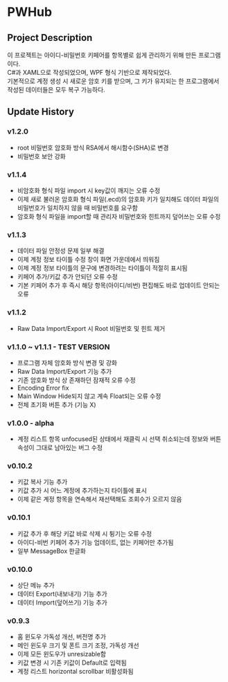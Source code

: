 # PWHub
## Project Description
이 프로젝트는 아이디-비밀번호 키페어를 항목별로 쉽게 관리하기 위해 만든 프로그램이다.\
C#과 XAML으로 작성되었으며, WPF 형식 기반으로 제작되었다.\
기본적으로 계정 생성 시 새로운 암호 키를 받으며, 그 키가 유지되는 한 프로그램에서 작성된 데이터들은 모두 복구 가능하다.

## Update History
### v1.2.0
- root 비밀번호 암호화 방식 RSA에서 해시함수(SHA)로 변경
- 비밀번호 보안 강화

### v1.1.4
- 비암호화 형식 파일 import 시 key값이 깨지는 오류 수정
- 이제 새로 불러온 암호화 형식 파일(.ecd)의 암호화 키가 일치해도 데이터 파일의 비밀번호가 일치하지 않을 때 비밀번호를 요구함
- 암호화 형식 파일을 import할 때 관리자 비밀번호와 힌트까지 덮어쓰는 오류 수정

### v1.1.3
- 데이터 파일 안정성 문제 일부 해결
- 이제 계정 정보 타이틀 수정 창이 화면 가운데에서 띄워짐
- 이제 계정 정보 타이틀의 문구에 변경하려는 타이틀이 적절히 표시됨
- 키페어 추가/키값 추가 안되던 오류 수정
- 기본 키페어 추가 후 즉시 해당 항목(아이디/비번) 편집해도 바로 업데이트 안되는 오류

### v1.1.2
- Raw Data Import/Export 시 Root 비밀번호 및 힌트 제거

### v1.1.0 ~ v1.1.1 - TEST VERSION
- 프로그램 자체 암호화 방식 변경 및 강화
- Raw Data Import/Export 기능 추가
- 기존 암호화 방식 상 존재하던 잠재적 오류 수정
- Encoding Error fix
- Main Window Hide되지 않고 계속 Float되는 오류 수정
- 전체 초기화 버튼 추가 (기능 X)

### v1.0.0 - alpha
- 계정 리스트 항목 unfocused된 상태에서 재클릭 시 선택 취소되는데 정보와 버튼 속성이 그대로 남아있는 버그 수정

### v0.10.2
- 키값 복사 기능 추가
- 키값 추가 시 어느 계정에 추가하는지 타이틀에 표시
- 이제 같은 계정 항목을 연속해서 재선택해도 조회수가 오르지 않음

### v0.10.1
- 키값 추가 후 해당 키값 바로 삭제 시 튕기는 오류 수정
- 아이디-비번 키페어 추가 기능 업데이트, 없는 키페어만 추가됨
- 일부 MessageBox 한글화

### v0.10.0
- 상단 메뉴 추가
- 데이터 Export(내보내기) 기능 추가
- 데이터 Import(덮어쓰기) 기능 추가

### v0.9.3
- 홈 윈도우 가독성 개선, 버전명 추가
- 메인 윈도우 크기 및 폰트 크기 조정, 가독성 개선
- 이제 모든 윈도우가 unresizable함
- 키값 변경 시 기존 키값이 Default로 입력됨
- 계정 리스트 horizontal scrollbar 비활성화됨
